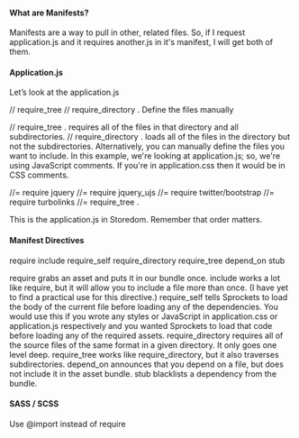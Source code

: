 #### What are Manifests?

Manifests are a way to pull in other, related files. So, if I request application.js and it requires another.js in it's manifest, I will get both of them.

#### Application.js

Let’s look at the application.js

// require_tree
// require_directory .
Define the files manually

// require_tree . requires all of the files in that directory and all subdirectories.
// require_directory . loads all of the files in the directory but not the subdirectories.
Alternatively, you can manually define the files you want to include.
In this example, we're looking at application.js; so, we're using JavaScript comments. If you're in application.css then it would be in CSS comments.


//= require jquery
//= require jquery_ujs
//= require twitter/bootstrap
//= require turbolinks
//= require_tree .

This is the application.js in Storedom.
Remember that order matters.

#### Manifest Directives

require
include 
require_self
require_directory
require_tree
depend_on
stub

require grabs an asset and puts it in our bundle once.
include works a lot like require, but it will allow you to include a file more than once. (I have yet to find a practical use for this directive.)
require_self tells Sprockets to load the body of the current file before loading any of the dependencies. You would use this if you wrote any styles or JavaScript in application.css or application.js respectively and you wanted Sprockets to load that code before loading any of the required assets.
require_directory requires all of the source files of the same format in a given directory. It only goes one level deep.
require_tree works like require_directory, but it also traverses subdirectories.
depend_on announces that you depend on a file, but does not include it in the asset bundle.
stub blacklists a dependency from the bundle.


#### SASS / SCSS

Use @import instead of require